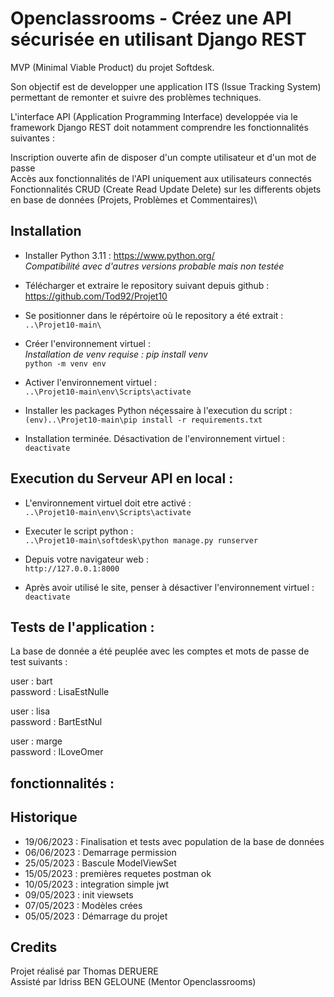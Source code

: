 # Openclassrooms - Créez une API sécurisée en utilisant Django REST

MVP (Minimal Viable Product) du projet Softdesk.

Son objectif est de developper une application ITS (Issue Tracking System) permettant de remonter et suivre des problèmes techniques.

L'interface API (Application Programming Interface) developpée via le framework Django REST doit notamment comprendre les fonctionnalités suivantes :

Inscription ouverte afin de disposer d'un compte utilisateur et d'un mot de passe\
Accès aux fonctionnalités de l'API uniquement aux utilisateurs connectés\
Fonctionnalités CRUD (Create Read Update Delete) sur les differents objets en base de données (Projets, Problèmes et Commentaires)\



## Installation

* Installer Python 3.11 :
 https://www.python.org/  \
  _Compatibilité avec d'autres versions probable mais non testée_

* Télécharger et extraire le repository suivant depuis github :\
https://github.com/Tod92/Projet10

* Se positionner dans le répértoire où le repository a été extrait :\
  `..\Projet10-main\`

* Créer l'environnement virtuel :\
_Installation de venv requise : pip install venv_\
  `python -m venv env`

* Activer l'environnement virtuel :\
  `..\Projet10-main\env\Scripts\activate`

* Installer les packages Python néçessaire à l'execution du script :\
  `(env)..\Projet10-main\pip install -r requirements.txt`

* Installation terminée. Désactivation de l'environnement virtuel :\
  `deactivate`

## Execution du Serveur API en local :

* L'environnement virtuel doit etre activé :\
  `..\Projet10-main\env\Scripts\activate`

* Executer le script python :\
  `..\Projet10-main\softdesk\python manage.py runserver`

* Depuis votre navigateur web :\
  `http://127.0.0.1:8000`

* Après avoir utilisé le site, penser à désactiver l'environnement virtuel :\
  `deactivate`

## Tests de l'application :

La base de donnée a été peuplée avec les comptes et mots de passe de test suivants :

user : bart\
password : LisaEstNulle

user : lisa\
password : BartEstNul

user : marge\
password : ILoveOmer

## fonctionnalités :


## Historique

* 19/06/2023 : Finalisation et tests avec population de la base de données
* 06/06/2023 : Demarrage permission
* 25/05/2023 : Bascule ModelViewSet
* 15/05/2023 : premières requetes postman ok
* 10/05/2023 : integration simple jwt
* 09/05/2023 : init viewsets
* 07/05/2023 : Modèles crées
* 05/05/2023 : Démarrage du projet

## Credits
Projet réalisé par Thomas DERUERE\
Assisté par Idriss BEN GELOUNE (Mentor Openclassrooms)
